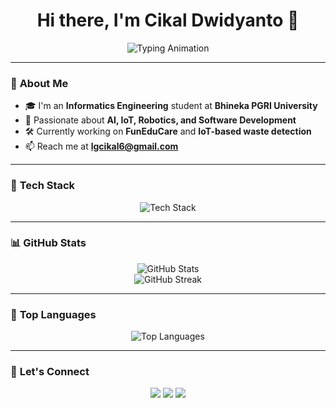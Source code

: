 <h1 align="center">Hi there, I'm Cikal Dwidyanto 👋</h1>

<p align="center">
  <img src="https://readme-typing-svg.herokuapp.com?font=Fira+Code&duration=3000&pause=1000&color=38B6FF&center=true&vCenter=true&width=435&lines=Informatics+Student;AI+%7C+IoT+%7C+Robotics+Enthusiast;Web+%7C+Mobile+Developer;Welcome+to+my+GitHub+Profile!" alt="Typing Animation" />
</p>

---

### 🚀 **About Me**

- 🎓 I'm an **Informatics Engineering** student at **Bhineka PGRI University**
- 🤖 Passionate about **AI, IoT, Robotics, and Software Development**
- 🛠️ Currently working on **FunEduCare** and **IoT-based waste detection**
- 📫 Reach me at **lgcikal6@gmail.com**

---

### 🌟 **Tech Stack**

<p align="center">
  <img src="https://skillicons.dev/icons?i=html,css,js,tailwind,react,nodejs,python,opencv,arduino" alt="Tech Stack"/>
</p>

---

### 📊 **GitHub Stats**

<p align="center">
  <img src="https://github-readme-stats.vercel.app/api?username=cikaldwidy&show_icons=true&theme=tokyonight" alt="GitHub Stats" />
  <br />
  <img src="https://github-readme-streak-stats.herokuapp.com/?user=cikaldwidy&theme=tokyonight" alt="GitHub Streak" />
</p>

---

### 📌 **Top Languages**

<p align="center">
  <img src="https://github-readme-stats.vercel.app/api/top-langs/?username=cikaldwidy&layout=compact&theme=tokyonight" alt="Top Languages" />
</p>

---

### 🎯 **Let's Connect**

<p align="center">
  <a href="https://github.com/cikaldwidy"><img src="https://img.shields.io/badge/GitHub-000?logo=github&logoColor=white&style=for-the-badge" /></a>
  <a href="https://www.linkedin.com/in/cikaldwidyanto"><img src="https://img.shields.io/badge/LinkedIn-0077B5?logo=linkedin&logoColor=white&style=for-the-badge" /></a>
  <a href="https://instagram.com/cikal_dwidy"><img src="https://img.shields.io/badge/Instagram-E4405F?logo=instagram&logoColor=white&style=for-the-badge" /></a>
</p>
